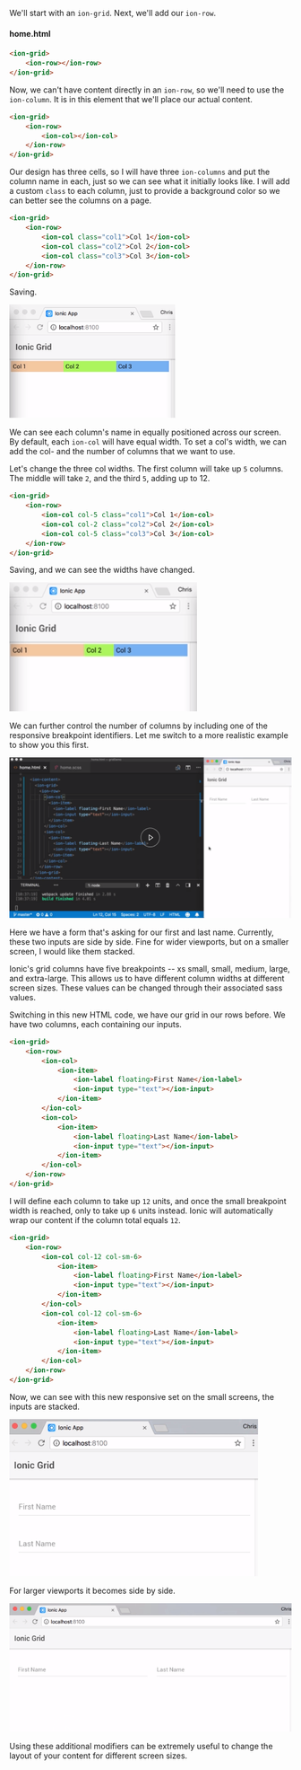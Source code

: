 We'll start with an `ion-grid`. Next, we'll add our `ion-row`.

#### home.html

```html
<ion-grid>
    <ion-row></ion-row>
</ion-grid>
```

Now, we can't have content directly in an `ion-row`, so we'll need to use the `ion-column`. It is in this element that we'll place our actual content.

```html
<ion-grid>
    <ion-row>
        <ion-col></ion-col>
    </ion-row>
</ion-grid>
```

Our design has three cells, so I will have three `ion-columns` and put the column name in each, just so we can see what it initially looks like. I will add a custom `class` to each column, just to provide a background color so we can better see the columns on a page.

```html
<ion-grid>
    <ion-row>
        <ion-col class="col1">Col 1</ion-col>
        <ion-col class="col2">Col 2</ion-col>
        <ion-col class="col3">Col 3</ion-col>
    </ion-row>
</ion-grid>
```

Saving.

![3 Columns](../images/ionic-structure-an-application-ui-with-ionic-grid-3-columns.png)

We can see each column's name in equally positioned across our screen. By default, each `ion-col` will have equal width. To set a col's width, we can add the col- and the number of columns that we want to use.

Let's change the three col widths. The first column will take up `5` columns. The middle will take `2`, and the third `5`, adding up to 12.

```html
<ion-grid>
    <ion-row>
        <ion-col col-5 class="col1">Col 1</ion-col>
        <ion-col col-2 class="col2">Col 2</ion-col>
        <ion-col col-5 class="col3">Col 3</ion-col>
    </ion-row>
</ion-grid>
```

Saving, and we can see the widths have changed.

![Column Width](../images/ionic-structure-an-application-ui-with-ionic-grid-column-width.png)

We can further control the number of columns by including one of the responsive breakpoint identifiers. Let me switch to a more realistic example to show you this first.

![Example](../images/ionic-structure-an-application-ui-with-ionic-grid-example.png)

Here we have a form that's asking for our first and last name. Currently, these two inputs are side by side. Fine for wider viewports, but on a smaller screen, I would like them stacked.

Ionic's grid columns have five breakpoints -- xs small, small, medium, large, and extra-large. This allows us to have different column widths at different screen sizes. These values can be changed through their associated sass values.

Switching in this new HTML code, we have our grid in our rows before. We have two columns, each containing our inputs.

```html
<ion-grid>
    <ion-row>
        <ion-col>
            <ion-item>
                <ion-label floating>First Name</ion-label>
                <ion-input type="text"></ion-input>
            </ion-item>
        </ion-col>
        <ion-col>
            <ion-item>
                <ion-label floating>Last Name</ion-label>
                <ion-input type="text"></ion-input>
            </ion-item>
        </ion-col>
    </ion-row>
</ion-grid>
```

I will define each column to take up `12` units, and once the small breakpoint width is reached, only to take up `6` units instead. Ionic will automatically wrap our content if the column total equals `12`.


```html
<ion-grid>
    <ion-row>
        <ion-col col-12 col-sm-6>
            <ion-item>
                <ion-label floating>First Name</ion-label>
                <ion-input type="text"></ion-input>
            </ion-item>
        </ion-col>
        <ion-col col-12 col-sm-6>
            <ion-item>
                <ion-label floating>Last Name</ion-label>
                <ion-input type="text"></ion-input>
            </ion-item>
        </ion-col>
    </ion-row>
</ion-grid>
```

Now, we can see with this new responsive set on the small screens, the inputs are stacked.

![Stacked](../images/ionic-structure-an-application-ui-with-ionic-grid-stacked.png)

For larger viewports it becomes side by side. 

![Side by side](../images/ionic-structure-an-application-ui-with-ionic-grid-side-by-side.png)

Using these additional modifiers can be extremely useful to change the layout of your content for different screen sizes.
